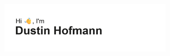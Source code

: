 <img src="https://github.com/dustin-hofmann/dustin-hofmann/blob/main/header.png" alt="banner that says Dustin Hofmann - software developer">
